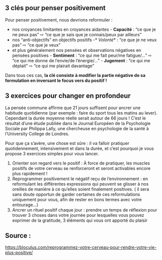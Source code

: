 ## 3 clés pour penser positivement

Pour penser positivement, nous devrions reformuler : 

- nos croyances limitantes en croyances aidantes - **Capacité** : “ce que je ne peux pas”  ⇨ “ce que je sais que je connais/peux par ailleurs”
- nos “anti-objectifs” en objectifs positifs -* *Volonté**  : “ce que je ne veux pas”  ⇨  “ce que je veux”
- et plus généralement nos pensées et observations négatives en pensées positives - **Sentiment** : “ce qui me fait peur/me fatigue/…”  ⇨  “ce qui me donne de l’envie/de l’énergie/…” - **Jugement** : “ce qui me déplait”  ⇨  “ce qui me plairait davantage”

Dans tous ces cas, **la clé consiste à modifier la partie négative de sa formulation en inversant le focus vers du positif !**

## 3 exercices pour changer en profondeur

La pensée commune affirme que 21 jours suffisent pour ancrer une habitude quotidienne (par exemple : faire du sport tous les matins au lever). Cependant la durée moyenne réelle serait autour de 66 jours  ! C’est le résultat d’une étude publiée dans le Journal Européen de la Psychologie Sociale par Philippa Lally, une chercheuse en psychologie de la santé à l’University College de Londres.

Pour que ça s’avère, une chose est sûre : il va falloir pratiquer quotidennement, intensivement et dans la durée, et c’est pourquoi je vous propose 3 exercices simples pour vous lancer.

1. Orienter son regard vers le positif : À force de pratiquer, les muscles positifs de votre cerveau se renforceront et seront activables encore plus rapidement !
2. Reprogrammer positivement le négatif reçu de l’environnement :  en reformulant les différentes expressions qui peuvent se glisser à nos oreilles de manière à ce qu’elles soient finalement positives. ( il sera sans doute opportun de garder certaines de ces reformulations uniquement pour vous, afin de rester en bons termes avec votre entourage…)
3. Ancrer un rituel positif chaque jour :  prendre un temps de réflexion pour trouver 3 choses dans votre journée pour lesquelles vous pouvez exprimer de la gratitude, 3 éléments qui vous ont apporté du plaisir

## Source :

https://bloculus.com/reprogrammez-votre-cerveau-pour-rendre-votre-vie-plus-positive/

